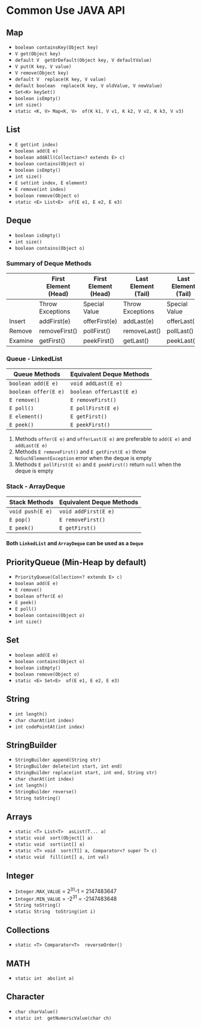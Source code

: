 # Common Use JAVA API

## Map
- `boolean containsKey(Object key)`
- `V get(Object key)`
- `default V  getOrDefault​(Object key, V defaultValue)`
- `V put(K key, V value)`
- `V remove(Object key)`
- `default V  replace(K key, V value)`
- `default boolean  replace(K key, V oldValue, V newValue)`
- `Set<K> keySet()`
- `boolean isEmpty()`
- `int size()`
- `static <K, V> Map<K, V>  of(K k1, V v1, K k2, V v2, K k3, V v3)`
    
## List
- `E get​(int index)`
- `boolean add(E e)`
- `boolean addAll(Collection<? extends E> c)`
- `boolean contains(Object o)`
- `boolean isEmpty()`
- `int size()`
- `E set​(int index, E element)`
- `E remove(int index)`
- `boolean remove(Object o)`
- `static <E> List<E>  of(E e1, E e2, E e3)`

## Deque
- `boolean isEmpty()`
- `int size()`
- `boolean contains​(Object o)`

### Summary of Deque Methods
|         | First Element (Head) | First Element (Head) | Last Element (Tail) | Last Element (Tail) |
| ------- | -------------------- | -------------------- | ------------------- | ------------------- |
|         | Throw Exceptions     | Special Value        | Throw Exceptions    | Special Value       |
| Insert  | addFirst(e)          | offerFirst(e)        | addLast(e)          | offerLast(e)        |
| Remove  | removeFirst()        | pollFirst()          | removeLast()        | pollLast()          |
| Examine | getFirst()           | peekFirst()          | getLast()           | peekLast()          |

### Queue - LinkedList
| Queue Methods        | Equivalent Deque Methods |
| -------------------- | ------------------------ |
| `boolean add(E e)`   | `void addLast(E e)`      |
| `boolean offer(E e)` | `boolean offerLast(E e)` |
| `E remove()`         | `E removeFirst()`        |
| `E poll()`           | `E pollFirst(E e)`       |
| `E element()`        | `E getFirst()`           |
| `E peek()`           | `E peekFirst()`          |

1. Methods `offer(E e)` and `offerLast(E e)` are preferable to `add(E e)` and `addLast(E e)`
2. Methods `E removeFirst()` and `E getFirst(E e)` throw `NoSuchElementException` error when the deque is empty 
3. Methods `E pollFirst(E e)` and `E peekFirst()` return `null` when the deque is empty 

### Stack - ArrayDeque
| Stack Methods    | Equivalent Deque Methods |
| ---------------- | ------------------------ |
| `void push(E e)` | `void addFirst(E e)`     |
| `E pop()`        | `E removeFirst()`        |
| `E peek()`       | `E getFirst()`           |

#### Both `LinkedList` and `ArrayDeque` can be used as a `Deque`

## PriorityQueue (Min-Heap by default)
- `PriorityQueue​(Collection<? extends E> c)`
- `boolean add​(E e)`
- `E remove()`
- `boolean offer​(E e)`
- `E peek()`
- `E poll()`
- `boolean contains​(Object o)`
- `int size()`

## Set
- `boolean add(E e)`
- `boolean contains(Object o)`
- `boolean isEmpty()`
- `boolean remove(Object o)`
- `static <E> Set<E>  of(E e1, E e2, E e3)`

## String
- `int length()`
- `char charAt(int index)` 
- `int codePointAt​(int index)`

## StringBuilder
- `StringBuilder append​(String str)`
- `StringBuilder delete​(int start, int end)`
- `StringBuilder replace​(int start, int end, String str)` 
- `char charAt​(int index)`
- `int length()`
- `StringBuilder reverse()`
- `String toString()`

## Arrays
- `static <T> List<T>  asList(T... a)` 
- `static void  sort(Object[] a)`
- `static void  sort(int[] a)`
- `static <T> void  sort​(T[] a, Comparator<? super T> c)`
- `static void  fill​(int[] a, int val)`
    
## Integer
- `Integer.MAX_VALUE` = 2<sup>31</sup>-1 = 2147483647
- `Integer.MIN_VALUE` = -2<sup>31</sup> = -2147483648
- `String toString()`
- `static String  toString​(int i)`

## Collections
- `static <T> Comparator<T>  reverseOrder()`

## MATH
- `static int  abs(int a)`

## Character
- `char charValue()`
- `static int  getNumericValue​(char ch)`

